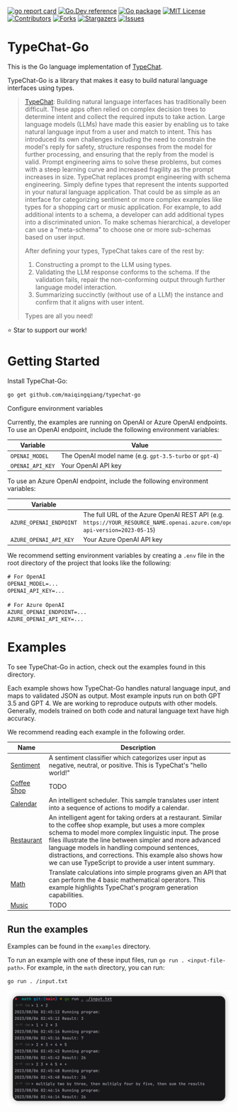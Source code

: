 <a name="readme-top"></a>

<!-- PROJECT SHIELDS -->

[![go report card][go-report-card]][go-report-card-url]
[![Go.Dev reference][go.dev-reference]][go.dev-reference-url]
[![Go package][go-pacakge]][go-pacakge-url]
[![MIT License][license-shield]][license-url]
[![Contributors][contributors-shield]][contributors-url]
[![Forks][forks-shield]][forks-url]
[![Stargazers][stars-shield]][stars-url]
[![Issues][issues-shield]][issues-url]

# TypeChat-Go

This is the Go language implementation of [TypeChat](https://github.com/microsoft/TypeChat).

TypeChat-Go is a library that makes it easy to build natural language interfaces using types.

> [TypeChat](https://github.com/microsoft/TypeChat#typechat): Building natural language interfaces has traditionally
> been difficult. These apps often relied on complex decision trees to determine intent and collect the required inputs
> to
> take action. Large language models (LLMs) have made this easier by enabling us to take natural language input from a
> user and match to intent. This has introduced its own challenges including the need to constrain the model's reply for
> safety, structure responses from the model for further processing, and ensuring that the reply from the model is
> valid.
> Prompt engineering aims to solve these problems, but comes with a steep learning curve and increased fragility as the
> prompt increases in size.
> TypeChat replaces prompt engineering with schema engineering.
> Simply define types that represent the intents supported in your natural language application. That could be as simple
> as an interface for categorizing sentiment or more complex examples like types for a shopping cart or music
> application.
> For example, to add additional intents to a schema, a developer can add additional types into a discriminated union.
> To
> make schemas hierarchical, a developer can use a "meta-schema" to choose one or more sub-schemas based on user input.
>
> After defining your types, TypeChat takes care of the rest by:
> 1. Constructing a prompt to the LLM using types.
> 2. Validating the LLM response conforms to the schema. If the validation fails, repair the non-conforming output
     through further language model interaction.
> 3. Summarizing succinctly (without use of a LLM) the instance and confirm that it aligns with user intent.
>
> Types are all you need!

⭐️ Star to support our work!

# Getting Started

Install TypeChat-Go:

```bash 
go get github.com/maiqingqiang/typechat-go
```

Configure environment variables

Currently, the examples are running on OpenAI or Azure OpenAI endpoints.
To use an OpenAI endpoint, include the following environment variables:

| Variable         | Value                                                   |
|------------------|---------------------------------------------------------|
| `OPENAI_MODEL`   | The OpenAI model name (e.g. `gpt-3.5-turbo` or `gpt-4`) |
| `OPENAI_API_KEY` | Your OpenAI API key                                     |

To use an Azure OpenAI endpoint, include the following environment variables:

| Variable                | Value                                                                                                                                                                          |
|-------------------------|--------------------------------------------------------------------------------------------------------------------------------------------------------------------------------|
| `AZURE_OPENAI_ENDPOINT` | The full URL of the Azure OpenAI REST API (e.g. `https://YOUR_RESOURCE_NAME.openai.azure.com/openai/deployments/YOUR_DEPLOYMENT_NAME/chat/completions?api-version=2023-05-15`) |
| `AZURE_OPENAI_API_KEY`  | Your Azure OpenAI API key                                                                                                                                                      |

We recommend setting environment variables by creating a `.env` file in the root directory of the project that looks
like the following:

```
# For OpenAI
OPENAI_MODEL=...
OPENAI_API_KEY=...

# For Azure OpenAI
AZURE_OPENAI_ENDPOINT=...
AZURE_OPENAI_API_KEY=...
```

# Examples

To see TypeChat-Go in action, check out the examples found in this directory.

Each example shows how TypeChat-Go handles natural language input, and maps to validated JSON as output. Most example
inputs run on both GPT 3.5 and GPT 4.
We are working to reproduce outputs with other models.
Generally, models trained on both code and natural language text have high accuracy.

We recommend reading each example in the following order.

| Name                                                                                     | Description                                                                                                                                                                                                                                                                                                                                                                                                 |
|------------------------------------------------------------------------------------------|-------------------------------------------------------------------------------------------------------------------------------------------------------------------------------------------------------------------------------------------------------------------------------------------------------------------------------------------------------------------------------------------------------------|
| [Sentiment](https://github.com/maiqingqiang/TypeChat-Go/tree/main/examples/sentiment)    | A sentiment classifier which categorizes user input as negative, neutral, or positive. This is TypeChat's "hello world!"                                                                                                                                                                                                                                                                                    |
| [Coffee Shop](https://github.com/maiqingqiang/TypeChat-Go/tree/main/examples/coffeeShop) | TODO                                                                                                                                                                                                                                                                                                                                                                                                        |
| [Calendar](https://github.com/maiqingqiang/TypeChat-Go/tree/main/examples/calendar)      | An intelligent scheduler. This sample translates user intent into a sequence of actions to modify a calendar.                                                                                                                                                                                                                                                                                               |
| [Restaurant](https://github.com/maiqingqiang/TypeChat-Go/tree/main/examples/restaurant)  | An intelligent agent for taking orders at a restaurant. Similar to the coffee shop example, but uses a more complex schema to model more complex linguistic input. The prose files illustrate the line between simpler and more advanced language models in handling compound sentences, distractions, and corrections. This example also shows how we can use TypeScript to provide a user intent summary. |
| [Math](https://github.com/maiqingqiang/TypeChat-Go/tree/main/examples/math)              | Translate calculations into simple programs given an API that can perform the 4 basic mathematical operators. This example highlights TypeChat's program generation capabilities.                                                                                                                                                                                                                           |
| [Music](https://github.com/maiqingqiang/TypeChat-Go/tree/main/examples/music)            | TODO                                                                                                                                                                                                                                                                                                                                                                                                        |

## Run the examples

Examples can be found in the `examples` directory.

To run an example with one of these input files, run `go run . <input-file-path>`.
For example, in the `math` directory, you can run:

```
go run . /input.txt
```

![run.png](examples%2Fmath%2Frun.png)

<!-- MARKDOWN LINKS & IMAGES -->

[contributors-shield]: https://img.shields.io/github/contributors/maiqingqiang/TypeChat-Go.svg
[contributors-url]: https://github.com/maiqingqiang/TypeChat-Go/graphs/contributors
[forks-shield]: https://img.shields.io/github/forks/maiqingqiang/TypeChat-Go.svg
[forks-url]: https://github.com/maiqingqiang/TypeChat-Go/network/members
[stars-shield]: https://img.shields.io/github/stars/maiqingqiang/TypeChat-Go.svg
[stars-url]: https://github.com/maiqingqiang/TypeChat-Go/stargazers
[issues-shield]: https://img.shields.io/github/issues/maiqingqiang/TypeChat-Go.svg
[issues-url]: https://github.com/maiqingqiang/TypeChat-Go/issues
[license-shield]: https://img.shields.io/github/license/maiqingqiang/TypeChat-Go.svg
[license-url]: https://github.com/maiqingqiang/TypeChat-Go/blob/main/LICENSE
[go-report-card]: https://goreportcard.com/badge/github.com/maiqingqiang/typechat-go
[go-report-card-url]: https://goreportcard.com/report/github.com/maiqingqiang/typechat-go
[go.dev-reference]: https://img.shields.io/badge/go.dev-reference-blue?logo=go&logoColor=white
[go.dev-reference-url]: https://pkg.go.dev/github.com/maiqingqiang/typechat-go?tab=doc
[go-pacakge]: https://github.com/maiqingqiang/TypeChat-Go/actions/workflows/test.yml/badge.svg?branch=main
[go-pacakge-url]: https://github.com/maiqingqiang/TypeChat-Go/actions/workflows/test.yml
